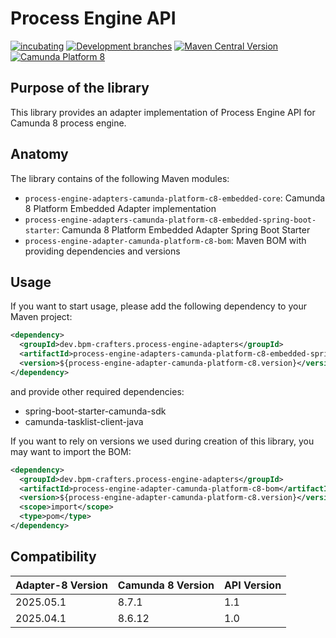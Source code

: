 # Process Engine API


[![incubating](https://img.shields.io/badge/lifecycle-INCUBATING-orange.svg)](https://github.com/holisticon#open-source-lifecycle)
[![Development branches](https://github.com/bpm-crafters/process-engine-adapters-camunda-8/actions/workflows/development.yml/badge.svg)](https://github.com/bpm-crafters/process-engine-adapters-coamunda-8/actions/workflows/development.yml)
[![Maven Central Version](https://img.shields.io/maven-central/v/dev.bpm-crafters.process-engine-adapters/process-engine-adapter-camunda-platform-c8-bom)](https://maven-badges.herokuapp.com/maven-central/dev.bpm-crafters.process-engine-adapters/process-engine-adapter-camunda-platform-c8-bom)
[![Camunda Platform 8](https://img.shields.io/badge/Compatible%20with-Camunda%20Platform%208-26d07c)](https://img.shields.io/badge/Compatible%20with-Camunda%20Platform%208-26d07c)



## Purpose of the library

This library provides an adapter implementation of Process Engine API for Camunda 8 process engine.

## Anatomy

The library contains of the following Maven modules:

- `process-engine-adapters-camunda-platform-c8-embedded-core`: Camunda 8 Platform Embedded Adapter implementation
- `process-engine-adapters-camunda-platform-c8-embedded-spring-boot-starter`: Camunda 8 Platform Embedded Adapter Spring Boot Starter
- `process-engine-adapter-camunda-platform-c8-bom`: Maven BOM with providing dependencies and versions

## Usage

If you want to start usage, please add the following dependency to your Maven project:

```xml
<dependency>
  <groupId>dev.bpm-crafters.process-engine-adapters</groupId>
  <artifactId>process-engine-adapters-camunda-platform-c8-embedded-spring-boot-starter</artifactId>
  <version>${process-engine-adapter-camunda-platform-c8.version}</version>
</dependency>
```

and provide other required dependencies:

- spring-boot-starter-camunda-sdk
- camunda-tasklist-client-java

If you want to rely on versions we used during creation of this library, you may want to import the BOM:

```xml
<dependency>
  <groupId>dev.bpm-crafters.process-engine-adapters</groupId>
  <artifactId>process-engine-adapter-camunda-platform-c8-bom</artifactId>
  <version>${process-engine-adapter-camunda-platform-c8.version}</version>
  <scope>import</scope>
  <type>pom</type>
</dependency>
```

## Compatibility

| Adapter-8 Version | Camunda 8 Version | API Version |
|-------------------|-------------------|-------------|
| 2025.05.1         | 8.7.1             | 1.1         |
| 2025.04.1         | 8.6.12            | 1.0         |




